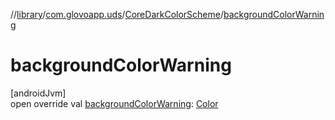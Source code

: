 //[library](../../../index.md)/[com.glovoapp.uds](../index.md)/[CoreDarkColorScheme](index.md)/[backgroundColorWarning](background-color-warning.md)

# backgroundColorWarning

[androidJvm]\
open override val [backgroundColorWarning](background-color-warning.md): [Color](https://developer.android.com/reference/kotlin/androidx/compose/ui/graphics/Color.html)
